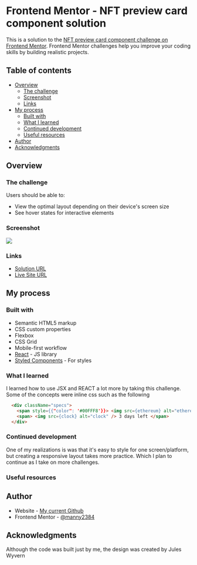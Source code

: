 # Frontend Mentor - NFT preview card component solution

This is a solution to the [NFT preview card component challenge on Frontend Mentor](https://www.frontendmentor.io/challenges/nft-preview-card-component-SbdUL_w0U). Frontend Mentor challenges help you improve your coding skills by building realistic projects. 

## Table of contents

- [Overview](#overview)
  - [The challenge](#the-challenge)
  - [Screenshot](#screenshot)
  - [Links](#links)
- [My process](#my-process)
  - [Built with](#built-with)
  - [What I learned](#what-i-learned)
  - [Continued development](#continued-development)
  - [Useful resources](#useful-resources)
- [Author](#author)
- [Acknowledgments](#acknowledgments)

## Overview

### The challenge

Users should be able to:

- View the optimal layout depending on their device's screen size
- See hover states for interactive elements

### Screenshot

![](./screenshot.jpg)


### Links

- [Solution URL](https://your-solution-url.com)
- [Live Site URL](https://zealous-curie-bb2083.netlify.app/)

## My process

### Built with

- Semantic HTML5 markup
- CSS custom properties
- Flexbox
- CSS Grid
- Mobile-first workflow
- [React](https://reactjs.org/) - JS library
- [Styled Components](https://styled-components.com/) - For styles

### What I learned

I learned how to use JSX and REACT a lot more by taking this challenge. Some of the concepts were inline css such as the following 

```html
  <div className="specs">
    <span style={{"color": '#00FFF8'}}> <img src={ethereum} alt="ethereum" /> 0.041 ETH </span>
    <span> <img src={clock} alt="clock" /> 3 days left </span>
  </div>

```


### Continued development

One of my realizations is was that it's easy to style for one screen/platform, but creating a responsive layout takes more practice. Which I plan to continue as I take on more challenges.


### Useful resources


## Author

- Website - [My current Github](https://github.com/manny2384)
- Frontend Mentor - [@manny2384](https://www.frontendmentor.io/profile/yourusername)


## Acknowledgments

Although the code was built just by me, the design was created by Jules Wyvern

